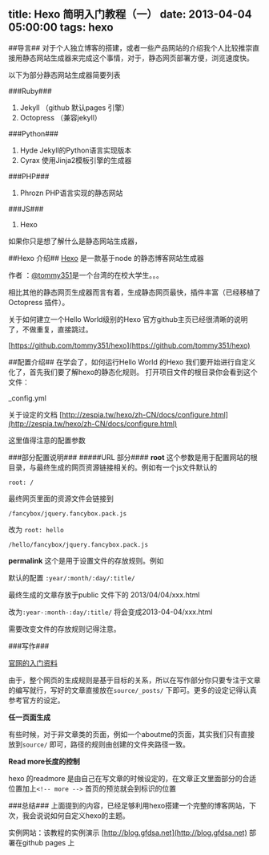 title: Hexo 简明入门教程（一）
date: 2013-04-04 05:00:00
tags: hexo
---

##导言##
对于个人独立博客的搭建，或者一些产品网站的介绍我个人比较推崇直接用静态网站生成器来完成这个事情，对于，静态网页部署方便，浏览速度快。

以下为部分静态网站生成器简要列表

###Ruby###
1. Jekyll （github 默认pages 引擎）
2. Octopress （兼容jekyll）

###Python###
1. Hyde Jekyll的Python语言实现版本
2. Cyrax 使用Jinja2模板引擎的生成器

###PHP###
1. Phrozn PHP语言实现的静态网站

###JS###
1. Hexo

<!-- more -->
如果你只是想了解什么是静态网站生成器，

##Hexo 介绍##
[Hexo](https://github.com/tommy351/hexo) 是一款基于node 的静态博客网站生成器

作者 ：[@tommy351](https://twitter.com/tommy351)是一个台湾的在校大学生。。。

相比其他的静态网页生成器而言有着，生成静态网页最快，插件丰富（已经移植了Octopress 插件）。


关于如何建立一个Hello World级别的Hexo 官方github主页已经很清晰的说明了，不做重复，直接跳过。

[https://github.com/tommy351/hexo](https://github.com/tommy351/hexo)

##配置介绍##
在学会了，如何运行Hello World 的Hexo 我们要开始进行自定义化了，首先我们要了解hexo的静态化规则。
打开项目文件的根目录你会看到这个文件：

_config.yml

关于设定的文档 [http://zespia.tw/hexo/zh-CN/docs/configure.html](http://zespia.tw/hexo/zh-CN/docs/configure.html)

这里值得注意的配置参数

###部分配置说明###
#####URL 部分####
**root** 这个参数是用于配置网站的根目录，与最终生成的网页资源链接相关的。例如有一个js文件默认的

`root: /`

最终网页里面的资源文件会链接到 

`/fancybox/jquery.fancybox.pack.js`

改为 `root: hello`

`/hello/fancybox/jquery.fancybox.pack.js`

**permalink** 这个是用于设置文件的存放规则。例如

默认的配置 `:year/:month/:day/:title/`

最终生成的文章存放于public 文件下的
2013/04/04/xxx.html

改为`:year-:month-:day/:title/` 将会变成2013-04-04/xxx.html

需要改变文件的存放规则记得注意。

###写作###

[官网的入门资料](http://zespia.tw/hexo/zh-CN/docs/writing.html)

由于，整个网页的生成规则是基于目标的关系，所以在写作部分你只要专注于文章的编写就行，写好的文章直接放在`source/_posts/` 下即可。更多的设定记得认真参考官方的设定。

**任一页面生成**

有些时候，对于非文章类的页面，例如一个aboutme的页面，其实我们只有直接放到`source/` 即可，路径的规则由创建的文件夹路径一致。

**Read more长度的控制**

hexo 的readmore 是由自己在写文章的时候设定的，在文章正文里面部分的合适位置加上`<!-- more -->` 首页的预览就会到标识的位置

###总结###
上面提到的内容，已经足够利用hexo搭建一个完整的博客网站，下次，我会说说如何自定义hexo的主题。

实例网站：该教程的实例演示 [http://blog.gfdsa.net](http://blog.gfdsa.net) 部署在github pages 上